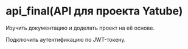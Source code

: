 # api_final(API для проекта Yatube)
Изучить документацию и доделать проект на её основе.

Подключить аутентификацию по JWT-токену.

